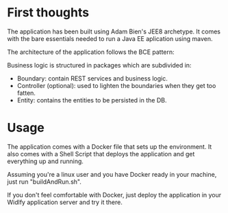 # First thoughts

The application has been built using Adam Bien's JEE8 archetype. It comes with the bare essentials needed to run a Java EE aplication using maven.

The architecture of the application follows the BCE pattern:

Business logic is structured in packages which are subdivided in:

- Boundary: contain REST services and business logic.
- Controller (optional): used to lighten the boundaries when they get too fatten.
- Entity: contains the entities to be persisted in the DB.

# Usage

The application comes with a Docker file that sets up the environment. It also comes with a Shell Script that deploys the application and get everything up and running.

Assuming you're a linux user and you have Docker ready in your machine, just run "buildAndRun.sh".

If you don't feel comfortable with Docker, just deploy the application in your Widlfy application server and try it there.